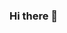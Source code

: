 ### Hi there 👋

<!--
**elliotfromfsociety/elliotfromfsociety** is a ✨ _special_ ✨ repository because its `README.md` (this file) appears on your GitHub profile.

Here are some ideas to get you started:

- 🔭 I’m currently working on Neural Nets
- 🌱 I’m currently learning Deep Learning
- 👯 I’m looking to collaborate on Github
- 🤔 I’m looking for help with intership
- 💬 Ask me about on twitter
- 📫 How to reach me: twitter
- 😄 Pronouns: ...
- ⚡ Fun fact: its 6inches
-->
